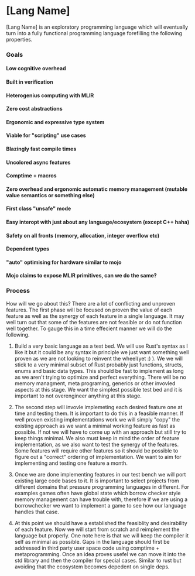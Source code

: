 # [Lang Name]

[Lang Name] is an exploratory programming language which will eventually turn into a fully functional programming language forefilling the following properties. 

### Goals

#### Low cognitive overhead

#### Built in verification

#### Heterogenius computing with MLIR

#### Zero cost abstractions 

#### Ergonomic and expressive type system

#### Viable for "scripting" use cases

#### Blazingly fast compile times

#### Uncolored async features

#### Comptime + macros

#### Zero overhead and ergonomic automatic memory management (mutable value semantics or something else)

#### First class "unsafe" mode

#### Easy interopt with just about any language/ecosystem (except C++ haha)

#### Safety on all fronts (memory, allocation, integer overflow etc)

#### Dependent types

#### "auto" optimising for hardware similar to mojo

#### Mojo claims to expose MLIR primitives, can we do the same?

### Process

How will we go about this? There are a lot of conflicting and unproven features. The first phase will be focused on proven the value of each feature as well as 
the synergy of each feature in a single language. It may well turn out that some of the features are not feasible or do not function well together. To gauge
this in a time effecient manner we will do the following. 

1. Build a very basic language as a test bed. We will use Rust's syntax as I like it but it could be any syntax in principle we just want something well proven as we are
not looking to reinvent the wheel(yet :) ). We we will stick to a very minimal subset of Rust probably just functions, structs, enums and basic data types. This should be
fast to implement as long as we aren't trying to optimize and perfect everything. There will be no memory managment, meta programing, generics or other invovled aspects at
this stage. We want the simplest possible test bed and it is important to not overengineer anything at this stage.

2. The second step will invovle implemeting each desired feature one at time and testing them. It is important to do this in a feasible manner. If well proven existing 
implementations work we will simply "copy" the existing approach as we want a minimal working feature as fast as possible. If not we will have to come up with an
approach but still try to keep things minimal. We also must keep in mind the order of feature implementation, as we also want to test the synergy of the features. Some
features will require other features so it should be possible to figure out a "correct" ordering of implementation. We want to aim for implementing and testing one feature
a month.

3. Once we are done implementing features in our test bench we will port existing large code bases to it. It is important to select projects from different domains that
pressure programming languages in different. For examples games often have global state which borrow checker style memory management can have trouble with, therefore if
we are using a borrowchecker we want to implement a game to see how our language handles that case.

4. At this point we should have a established the feasiblity and desirability of each feature. Now we will start from scratch and reimplement the language but properly.
One note here is that we will keep the compiler it self as minimal as possible. Gaps in the language should first be addressed in third party user space code using comptime + metaprogramming. Once an idea proves usefel we can move it into the std library and then the compiler for special cases. Similar to rust but avoiding
that the ecosystem becomes depedent on single deps.